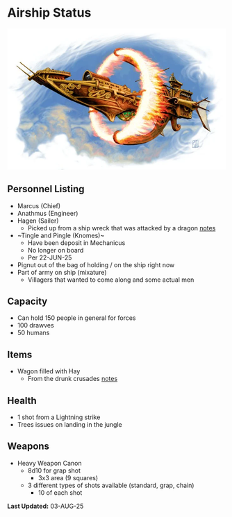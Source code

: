 # Airship Status

![](../Images/Companions%20&%20Pals/Airship.png)

## Personnel Listing
- Marcus (Chief)
- Anathmus (Engineer)
- Hagen (Sailer)
  - Picked up from a ship wreck that was attacked by a dragon [notes](Session%20Notes/20-OCT-24.md)
- ~Tingle and Pingle (Knomes)~
  - Have been deposit in Mechanicus 
  - No longer on board
  - Per 22-JUN-25
- Pignut out of the bag of holding / on the ship right now
- Part of army on ship (mixature)
  - Villagers that wanted to come along and some actual men

## Capacity 
- Can hold 150 people in general for forces
- 100 drawves
- 50 humans

## Items

- Wagon filled with Hay 
  - From the drunk crusades [notes](Session%20Notes/06-OCT-24.md)

## Health
- 1 shot from a Lightning strike 
- Trees issues on landing in the jungle 


## Weapons
- Heavy Weapon Canon
  - 8d10 for grap shot
    - 3x3 area (9 squares)
  - 3 different types of shots available (standard, grap, chain)
    - 10 of each shot


**Last Updated:** 03-AUG-25 
